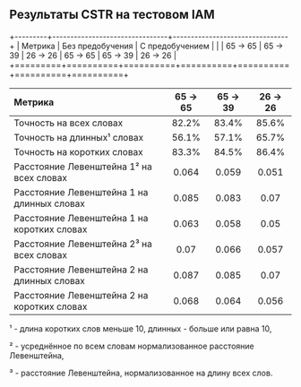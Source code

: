 ## Результаты CSTR на тестовом IAM
+---------+--------------------------------+--------------------------------+
| Метрика |        Без предобучения        |        С предобучением         |
|         | 65 -> 65 | 65 -> 39 | 26 -> 26 | 65 -> 65 | 65 -> 39 | 26 -> 26 |
+=========+==========+==========+==========+==========+==========+==========+


| Метрика | 65 -> 65 | 65 -> 39 | 26 -> 26 |
| :--- | :---: | :---: | :---: |
| Точность на всех словах | 82.2% | 83.4% | 85.6% |
| Точность на длинных&#x00B9; словах | 56.1% | 57.1% | 65.7% |
| Точность на коротких словах | 83.3% | 84.5% | 86.4% |
| Расстояние Левенштейна 1&#x00B2; на всех словах | 0.064 | 0.059 | 0.051 |
| Расстояние Левенштейна 1 на длинных словах | 0.085 | 0.083 | 0.07 |
| Расстояние Левенштейна 1 на коротких словах | 0.063 | 0.058 | 0.05 |
| Расстояние Левенштейна 2&#x00B3; на всех словах | 0.07 | 0.066 | 0.057 |
| Расстояние Левенштейна 2 на длинных словах | 0.087 | 0.085 | 0.07 |
| Расстояние Левенштейна 2 на коротких словах | 0.068 | 0.064 | 0.056 |

&#x00B9; - длина коротких слов меньше 10, длинных - больше или равна 10, 

&#x00B2; - усреднённое по всем словам нормализованное расстояние Левенштейна,

&#x00B3; - расстояние Левенштейна, нормализованное на длину всех слов.

